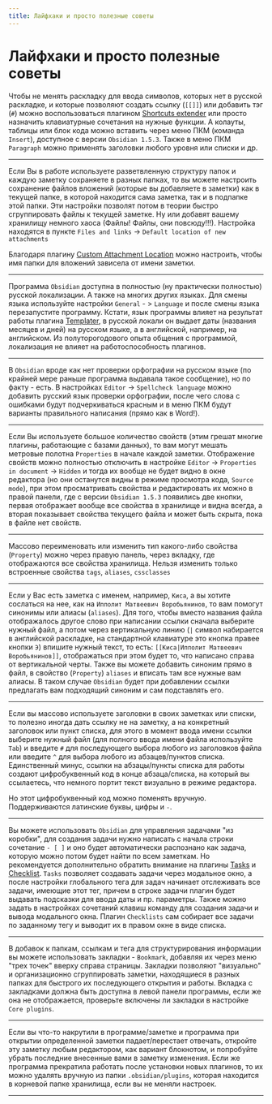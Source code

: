 ```yaml
---
title: Лайфхаки и просто полезные советы
---
```


# Лайфхаки и просто полезные советы

Чтобы не менять раскладку для ввода символов, которых нет в русской раскладке, и которые позволяют создать ссылку (`[[]]`) или добавить тэг (`#`) можно воспользоваться плагином [Shortcuts extender](<./Плагины/Shortcuts extender.md>) или просто назначить клавиатурные сочетания на нужные функции. А колауты, таблицы или блок кода можно вставить через меню ПКМ (команда `Insert`), доступное с версии `Obsidian 1.5.3`. Также в меню ПКМ `Paragraph` можно применять заголовки любого уровня или списки и др.

---

Если Вы в работе используете разветвленную структуру папок и каждую заметку сохраняете в разных папках, то вы можете настроить сохранение файлов вложений (которые вы добавляете в заметки) как в текущей папке, в которой находится сама заметка, так и в подпапке этой папки. Эти настройки позволят потом в теории быстро сгруппировать файлы к текущей заметке. Ну или добавят вашему хранилищу немного хаоса (Файлы! Файлы, они повсюду!!!). Настройка находятся в пункте `Files and links` -> `Default location of new attachments`

Благодаря плагину [Custom Attachment Location](<./Плагины/Custom Attachment Location.md>) можно настроить, чтобы имя папки для вложений зависела от имени заметки.

---

Программа `Obsidian` доступна в полностью (ну практически полностью) русской локализации. А также на многих других языках. Для смены языка используйте настройки `General` - > `Language` и после смены языка перезапустите программу. Кстати, язык программы влияет на результат работы плагина [Templater](<./Плагины/Templater.md>), в русской локали он выдает даты (названия месяцев и дней) на русском языке, а в английской, например, на английском. Из полуторогодового опыта общения с программой, локализация не влияет на работоспособность плагинов.

---

В `Obsidian` вроде как нет проверки орфографии на русском языке (по крайней мере раньше программа выдавала такое сообщение), но по факту - есть. В настройках `Editor` -> `Spellcheck language` можно добавить русский язык проверки орфографии, после чего слова с ошибками будут подчеркиваться красным и в меню ПКМ будут варианты правильного написания (прямо как в Word!).

---

Если Вы используете большое количество свойств (этим грешат многие плагины, работающие с базами данных), то вам могут мешать метровые полотна `Properties` в начале каждой заметки. Отображение свойств можно полностью отключить в настройке `Editor` -> `Properties in document` -> `Hidden` и тогда их вообще не будет видно в окне редактора (но они останутся видны в режиме просмотра кода, `Source mode`), при этом просматривать свойства и редактировать их можно в правой панели, где с версии `Obsidian 1.5.3` появились две кнопки, первая отображает вообще все свойства в хранилище и видна всегда, а вторая показывает свойства текущего файла и может быть скрыта, пока в файле нет свойств.

---

Массово переименовать или изменить тип какого-либо свойства (`Property`) можно через правую панель, через вкладку, где отображаются все свойства хранилища. Нельзя изменить только встроенные свойства `tags`, `aliases`, `cssclasses`

---

Если у Вас есть заметка с именем, например, `Киса`, а вы хотите сослаться на нее, как на `Ипполит Матвеевич Воробьянинов`, то вам помогут синонимы или алиасы (`aliases`). Для того, чтобы вместо названия файла отображалось другое слово при написании ссылки сначала выберите нужный файл, а потом через вертикальную линию (`|` символ набирается в английской раскладке, на стандартной клавиатуре это кнопка правее кнопки `Э`) впишите нужный текст, то есть: `[[Киса|Ипполит Матвеевич Воробьянинов]]`, отображаться при этом будет то, что написано справа от вертикальной черты. Также вы можете добавить синоним прямо в файл, в свойство (`Property`) `aliases` и вписать там все нужные вам алиасы. В таком случае `Obsidian` будет при добавлении ссылки предлагать вам подходящий синоним и сам подставлять его.

---

Если вы массово используете заголовки в своих заметках или списки, то полезно иногда дать ссылку не на заметку, а на конкретный заголовок или пункт списка, для этого в момент ввода имени ссылки выберите нужный файл (для полного ввода имени файла используйте `Tab`) и введите `#` для последующего выбора любого из заголовков файла или введите `^` для выбора любого из абзацев/пунктов списка. Единственный минус, ссылки на абзацы/пункты списка для работы создают цифробуквенный код в конце абзаца/списка, на который вы ссылаетесь, что немного портит текст визуально в режиме редактора.

Но этот цифробуквенный код можно поменять вручную. Поддерживаются латинские буквы, цифры и `-`.

---

Вы можете использовать `Obsidian` для управления задачами "из коробки", для создания задачи нужно написать с начала строки сочетание `- [ ]` и оно будет автоматически распознано как задача, которую можно потом будет найти по всем заметкам. Но рекомендуется дополнительно обратить внимание на плагины [Tasks](<./Плагины/Tasks.md>) и [Checklist](<./Плагины/Checklist.md>). `Tasks` позволяет создавать задачи через модальное окно, а после настройки глобального тега для задач начинает отслеживать все задачи, имеющие этот тег, причем в строке задачи плагин будет выдавать подсказки для ввода даты и пр. параметры. Также можно задать в настройках сочетаний клавиш команду для создания задачи и вывода модального окна. Плагин `Checklists` сам собирает все задачи по заданному тегу и выводит их в правом окне в виде списка.

---

В добавок к папкам, ссылкам и тега для структурирования информации вы можете использовать закладки - `Bookmark`, добавляя их через меню "трех точек" вверху справа страницы. Закладки позволяют "визуально" и организационно сгруппировать заметки, находящиеся в разных папках для быстрого их последующего открытия и работы. Вкладка с закладками должна быть доступна в левой панели программы, если же она не отображается, проверьте включены ли закладки в настройке `Core plugins`.

---

Если вы что-то накрутили в программе/заметке и программа при открытии определенной заметки падает/перестает отвечать, откройте эту заметку любым редактором, как вариант блокнотом, и попробуйте убрать последние внесенные вами в заметку изменения. Если же программа прекратила работать после установки новых плагинов, то их можно удалять вручную из папки `.obsidian/plugins`, которая находится в корневой папке хранилища, если вы не меняли настроек.

---
